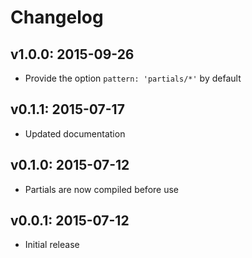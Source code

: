 # Changelog

## v1.0.0: 2015-09-26

- Provide the option `pattern: 'partials/*'` by default

## v0.1.1: 2015-07-17

- Updated documentation

## v0.1.0: 2015-07-12

- Partials are now compiled before use

## v0.0.1: 2015-07-12

- Initial release
